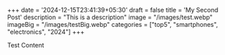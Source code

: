 +++
date = '2024-12-15T23:41:39+05:30'
draft = false
title = 'My Second Post'
description = "This is a description"
image = "/images/test.webp"
imageBig = "/images/testBig.webp"
categories = ["top5", "smartphones", "electronics", "2024"]
+++

Test Content